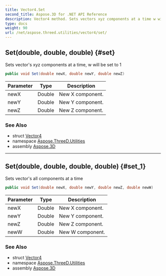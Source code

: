 ```yaml
---
title: Vector4.Set
second_title: Aspose.3D for .NET API Reference
description: Vector4 method. Sets vectors xyz components at a time w will be set to 1
type: docs
weight: 90
url: /net/aspose.threed.utilities/vector4/set/
---
```

## Set(double, double, double) {#set}

Sets vector's xyz components at a time, w will be set to 1

```csharp
public void Set(double newX, double newY, double newZ)
```

| Parameter | Type | Description |
| --- | --- | --- |
| newX | Double | New X component. |
| newY | Double | New Y component. |
| newZ | Double | New Z component. |

### See Also

* struct [Vector4](../)
* namespace [Aspose.ThreeD.Utilities](../../../aspose.threed.utilities/)
* assembly [Aspose.3D](../../../)

---

## Set(double, double, double, double) {#set_1}

Sets vector's all components at a time

```csharp
public void Set(double newX, double newY, double newZ, double newW)
```

| Parameter | Type | Description |
| --- | --- | --- |
| newX | Double | New X component. |
| newY | Double | New Y component. |
| newZ | Double | New Z component. |
| newW | Double | New W component. |

### See Also

* struct [Vector4](../)
* namespace [Aspose.ThreeD.Utilities](../../../aspose.threed.utilities/)
* assembly [Aspose.3D](../../../)


